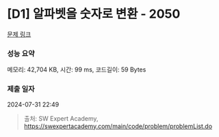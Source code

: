 # [D1] 알파벳을 숫자로 변환 - 2050 

[문제 링크](https://swexpertacademy.com/main/code/problem/problemDetail.do?contestProbId=AV5QLGxKAzQDFAUq) 

### 성능 요약

메모리: 42,704 KB, 시간: 99 ms, 코드길이: 59 Bytes

### 제출 일자

2024-07-31 22:49



> 출처: SW Expert Academy, https://swexpertacademy.com/main/code/problem/problemList.do